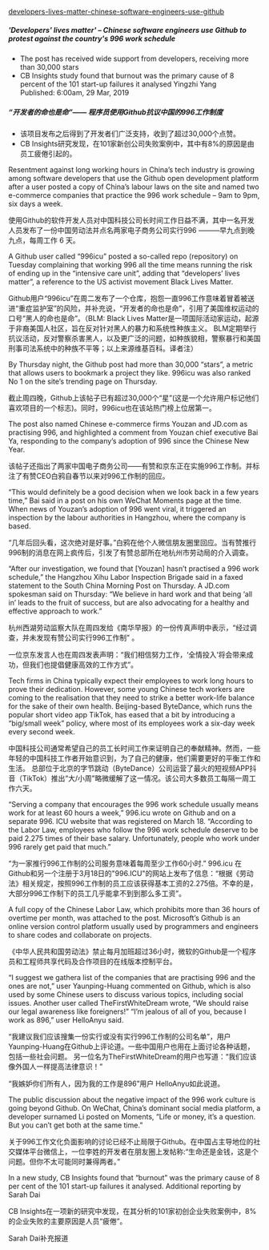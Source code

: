 [developers-lives-matter-chinese-software-engineers-use-github](https://www.scmp.com/tech/start-ups/article/3003691/developers-lives-matter-chinese-software-engineers-use-github)

##### 'Developers' lives matter' – Chinese software engineers use Github to protest against the country's 996 work schedule

- The post has received wide support from developers, receiving more than 30,000 stars
- CB Insights study found that burnout was the primary cause of 8 percent of the 101 start-up failures it analysed
Yingzhi Yang  
Published: 6:00am, 29 Mar, 2019

##### “开发者的命也是命”—— 程序员使用Github抗议中国的996工作制度
- 该项目发布之后得到了开发者们广泛支持，收到了超过30,000个点赞。
- CB Insights研究发现，在101家新创公司失败案例中，其中有8%的原因是由员工疲倦引起的。

Resentment against long working hours in China’s tech industry is growing among software developers that use the Github open development platform after a user posted a copy of China’s labour laws on the site and named two e-commerce companies that practice the 996 work schedule – 9am to 9pm, six days a week.

使用Github的软件开发人员对中国科技公司长时间工作日益不满，其中一名开发人员发布了一份中国劳动法并点名两家电子商务公司实行996 ———早九点到晚九点，每周工作 6 天。

A Github user called “996icu” posted a so-called repo (repository) on Tuesday complaining that working 996 all the time means running the risk of ending up in the “intensive care unit”, adding that “developers’ lives matter”, a reference to the US activist movement Black Lives Matter.

Github用户“996icu”在周二发布了一个仓库，抱怨一直996工作意味着冒着被送进“重症监护室”的风险，并补充说，“开发者的命也是命”，引用了美国维权运动的口号“黑人的命也是命”。（BLM: Black Lives Matter是一项国际活动家运动，起源于非裔美国人社区，旨在反对针对黑人的暴力和系统性种族主义。 BLM定期举行抗议活动，反对警察杀害黑人，以及更广泛的问题，如种族貌相，警察暴行和美国刑事司法系统中的种族不平等；以上来源维基百科。译者注）

By Thursday night, the Github post had more than 30,000 “stars”, a metric that allows users to bookmark a project they like. 996icu was also ranked No 1 on the site’s trending page on Thursday.

截止周四晚，Github上该帖子已有超过30,000个“星”(这是一个允许用户标记他们喜欢项目的一个标志)。同时，996icu也在该站热门榜上位居第一。

The post also named Chinese e-commerce firms Youzan and JD.com as practising 996, and highlighted a comment from Youzan chief executive Bai Ya, responding to the company’s adoption of 996 since the Chinese New Year.

该帖子还指出了两家中国电子商务公司——有赞和京东正在实施996工作制。并标注了有赞CEO白鸦自春节以来对996工作制的回应。

“This would definitely be a good decision when we look back in a few years time,” Bai said in a post on his own WeChat Moments page at the time. When news of Youzan’s adoption of 996 went viral, it triggered an inspection by the labour authorities in Hangzhou, where the company is based.

“几年后回头看，这次绝对是好事。”白鸦在他个人微信朋友圈里回应。当有赞推行996制的消息在网上疯传后，引发了有赞总部所在地杭州市劳动局的介入调查。

“After our investigation, we found that [Youzan] hasn’t practised a 996 work schedule,” the Hangzhou Xihu Labor Inspection Brigade said in a faxed statement to the South China Morning Post on Thursday.
A JD.com spokesman said on Thursday: “We believe in hard work and that being ‘all in’ leads to the fruit of success, but are also advocating for a healthy and effective approach to work.”

杭州西湖劳动监察大队在周四发给《南华早报》的一份传真声明中表示，“经过调查，并未发现有赞公司实行996工作制” 。

一位京东发言人也在周四发表声明：“我们相信努力工作，‘全情投入’将会带来成功，但我们也提倡健康高效的工作方式”。

Tech firms in China typically expect their employees to work long hours to prove their dedication. However, some young Chinese tech workers are coming to the realisation that they need to strike a better work-life balance for the sake of their own health.
Beijing-based ByteDance, which runs the popular short video app TikTok, has eased that a bit by introducing a “big/small week” policy, where most of its employees work a six-day week every second week.

中国科技公司通常希望自己的员工长时间工作来证明自己的奉献精神。然而，一些年轻的中国科技工作者开始意识到，为了自己的健康，他们需要更好的平衡工作和生活。
总部位于北京的字节跳动（ByteDance）公司运营了最火的短视频APP抖音（TikTok）推出“大/小周”略微缓解了这一情况。该公司大多数员工每隔一周工作六天。

“Serving a company that encourages the 996 work schedule usually means work for at least 60 hours a week,” 996.icu wrote on Github and on a separate 996. ICU website that was registered on March 18. “According to the Labor Law, employees who follow the 996 work schedule deserve to be paid 2.275 times of their base salary. Unfortunately, people who work under 996 rarely get paid that much.”

“为一家推行996工作制的公司服务意味着每周至少工作60小时.” 996.icu 在Github和另一个注册于3月18日的"996.ICU"的网站上发布了信息：“根据《劳动法》相关规定，按照996工作制的员工应该获得基本工资的2.275倍。不幸的是，大部分996工作制下的员工几乎能拿不到到那么多工资”。

A full copy of the Chinese Labor Law, which prohibits more than 36 hours of overtime per month,  was attached to the post.
Microsoft’s Github is an online version control platform usually used by programmers and engineers to share codes and collaborate on projects.

《中华人民共和国劳动法》禁止每月加班超过36小时，微软的Github是一个程序员和工程师共享代码及合作项目的在线版本控制平台。

“I suggest we gathera list of the companies that are practising 996 and the ones are not,” user Yaunping-Huang commented on Github, which is also used by some Chinese users to discuss various topics, including social issues.
Another user called TheFirstWhiteDream wrote, “We should raise our legal awareness like foreigners!”
“I’m jealous of all of you, because I work as 896,” user HelloAnyu said.

“我建议我们应该搜集一份实行或没有实行996工作制的公司名单”，用户Yaunping-Huang在Github上评论道。一些中国用户也用在上面讨论各种话题，包括一些社会问题。
另一位名为TheFirstWhiteDream的用户也写道：“我们应该像外国人一样提高法律意识！”

“我嫉妒你们所有人，因为我的工作是896”用户 HelloAnyu如此说道。

The public discussion about the negative impact of the 996 work culture is going beyond Github.
On WeChat, China’s dominant social media platform, a developer surnamed Li posted on Moments, “Life or money, it’s a question. But you can’t get both at the same time.”

关于996工作文化负面影响的讨论已经不止局限于Github。在中国占主导地位的社交媒体平台微信上，一位李姓的开发者在朋友圈上发帖称:“生命还是金钱，这是个问题。但你不太可能同时兼得两者。”

In a new study, CB Insights found that “burnout” was the primary cause of 8 per cent of the 101 start-up failures it analysed.
Additional reporting by Sarah Dai

CB Insights在一项新的研究中发现，在其分析的101家初创企业失败案例中，8%的企业失败的主要原因是人员“疲倦”。

Sarah Dai补充报道
